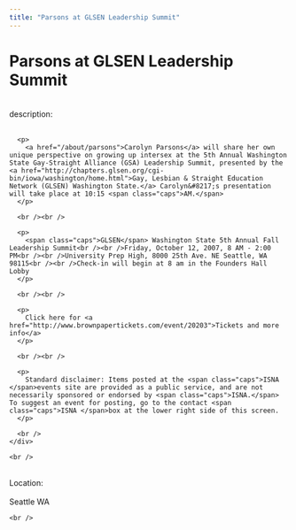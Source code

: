 ```yaml
---
title: "Parsons at GLSEN Leadership Summit"
---
```


# Parsons at GLSEN Leadership Summit

<div class="flexinode-body flexinode-2">
  <div class="flexinode-textarea-1">
    <div class="form-item">
      <br /> <label>description:</label><br /><br /> 
      
      <p>
        <a href="/about/parsons">Carolyn Parsons</a> will share her own unique perspective on growing up intersex at the 5th Annual Washington State Gay-Straight Alliance (GSA) Leadership Summit, presented by the <a href="http://chapters.glsen.org/cgi-bin/iowa/washington/home.html">Gay, Lesbian & Straight Education Network (GLSEN) Washington State.</a> Carolyn&#8217;s presentation will take place at 10:15 <span class="caps">AM.</span>
      </p>
      
      <br /><br />
      
      <p>
        <span class="caps">GLSEN</span> Washington State 5th Annual Fall Leadership Summit<br /><br />Friday, October 12, 2007, 8 AM - 2:00 PM<br /><br />University Prep High, 8000 25th Ave. NE Seattle, WA 98115<br /><br />Check-in will begin at 8 am in the Founders Hall Lobby
      </p>
      
      <br /><br />
      
      <p>
        Click here for <a href="http://www.brownpapertickets.com/event/20203">Tickets and more info</a>
      </p>
      
      <br /><br />
      
      <p>
        Standard disclaimer: Items posted at the <span class="caps">ISNA </span>events site are provided as a public service, and are not necessarily sponsored or endorsed by <span class="caps">ISNA.</span> To suggest an event for posting, go to the contact <span class="caps">ISNA </span>box at the lower right side of this screen.
      </p>
      
      <br />
    </div>
    
    <br />
  </div>
  
  <div class="flexinode-textfield-2">
    <div class="form-item">
      <br /> <label>Location:</label><br /><br /> Seattle WA<br />
    </div>
    
    <br />
  </div>
</div>